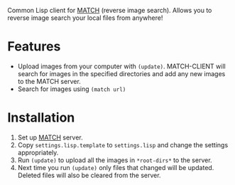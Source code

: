Common Lisp client for [MATCH](https://github.com/pavlovai/match) (reverse image search). Allows you to reverse image search your local files from anywhere!

Features
========

* Upload images from your computer with `(update)`. MATCH-CLIENT will search for images in the specified directories and add any new images to the MATCH server.
* Search for images using `(match url)`

Installation
============

1. Set up [MATCH](https://github.com/pavlovai/match) server.
2. Copy `settings.lisp.template` to `settings.lisp` and change the settings appropriately.
3. Run `(update)` to upload all the images in `*root-dirs*` to the server.
4. Next time you run `(update)` only files that changed will be updated. Deleted files will also be cleared from the server.
